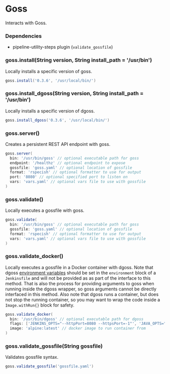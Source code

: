 # Goss

Interacts with Goss.

### Dependencies

- pipeline-utility-steps plugin (`validate_gossfile`)

### goss.install(String version, String install_path = '/usr/bin')
Locally installs a specific version of goss.

```groovy
goss.install('0.3.6', '/usr/local/bin/')
```

### goss.install_dgoss(String version, String install_path = '/usr/bin')
Locally installs a specific version of dgoss.

```groovy
goss.install_dgoss('0.3.6', '/usr/local/bin/')
```

### goss.server()
Creates a persistent REST API endpoint with goss.

```groovy
goss.server(
  bin: '/usr/bin/goss' // optional executable path for goss
  endpoint: '/healthz' // optional endpoint to expose
  gossfile: 'goss.yaml' // optional location of gossfile
  format: 'rspecish' // optional formatter to use for output
  port: '8080' // optional specified port to listen on
  vars: 'vars.yaml' // optional vars file to use with gossfile
)
```

### goss.validate()
Locally executes a gossfile with goss.

```groovy
goss.validate(
  bin: '/usr/bin/goss' // optional executable path for goss
  gossfile: 'goss.yaml' // optional location of gossfile
  format: 'rspecish' // optional formatter to use for output
  vars: 'vars.yaml' // optional vars file to use with gossfile
)
```

### goss.validate_docker()
Locally executes a gossfile in a Docker container with dgoss.
Note that dgoss [environment variables](https://github.com/aelsabbahy/goss/tree/master/extras/dgoss#environment-vars-and-defaults) should be set in the `environment` block of a `Jenkinsfile` and will not be provided as as part of the interface to this method. That is also the process for providing arguments to goss when running inside the dgoss wrapper, so goss arguments cannot be directly interfaced in this method. Also note that dgoss runs a container, but does not stop the running container, so you may want to wrap the code inside a `Image.withRun{}` block for safety.

```groovy
goss.validate_docker(
  bin: '/usr/bin/dgoss' // optional executable path for dgoss
  flags: ['JENKINS_OPTS="--httpPort=8080 --httpsPort=-1"', 'JAVA_OPTS="-Xmx1048m"'] // optional flags for container run
  image: 'alpine:latest' // docker image to run container from
)
```

### goss.validate_gossfile(String gossfile)
Validates gossfile syntax.

```groovy
goss.validate_gossfile('gossfile.yaml')
```
